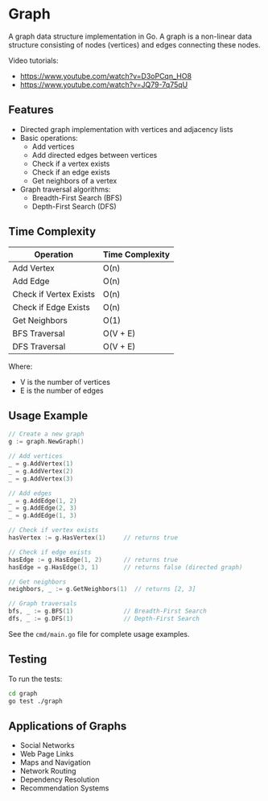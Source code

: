 # Graph

A graph data structure implementation in Go. A graph is a non-linear data structure consisting of nodes (vertices) and edges connecting these nodes.

Video tutorials:

- <https://www.youtube.com/watch?v=D3oPCqn_HO8>
- <https://www.youtube.com/watch?v=JQ79-7q75qU>

## Features

- Directed graph implementation with vertices and adjacency lists
- Basic operations:
  - Add vertices
  - Add directed edges between vertices
  - Check if a vertex exists
  - Check if an edge exists
  - Get neighbors of a vertex
- Graph traversal algorithms:
  - Breadth-First Search (BFS)
  - Depth-First Search (DFS)

## Time Complexity

| Operation                | Time Complexity |
|--------------------------|-----------------|
| Add Vertex               | O(n)            |
| Add Edge                 | O(n)            |
| Check if Vertex Exists   | O(n)            |
| Check if Edge Exists     | O(n)            |
| Get Neighbors            | O(1)            |
| BFS Traversal            | O(V + E)        |
| DFS Traversal            | O(V + E)        |

Where:

- V is the number of vertices
- E is the number of edges

## Usage Example

```go
// Create a new graph
g := graph.NewGraph()

// Add vertices
_ = g.AddVertex(1)
_ = g.AddVertex(2)
_ = g.AddVertex(3)

// Add edges
_ = g.AddEdge(1, 2)
_ = g.AddEdge(2, 3)
_ = g.AddEdge(1, 3)

// Check if vertex exists
hasVertex := g.HasVertex(1)     // returns true

// Check if edge exists
hasEdge := g.HasEdge(1, 2)      // returns true
hasEdge = g.HasEdge(3, 1)       // returns false (directed graph)

// Get neighbors
neighbors, _ := g.GetNeighbors(1)  // returns [2, 3]

// Graph traversals
bfs, _ := g.BFS(1)              // Breadth-First Search
dfs, _ := g.DFS(1)              // Depth-First Search
```

See the `cmd/main.go` file for complete usage examples.

## Testing

To run the tests:

```bash
cd graph
go test ./graph
```

## Applications of Graphs

- Social Networks
- Web Page Links
- Maps and Navigation
- Network Routing
- Dependency Resolution
- Recommendation Systems
